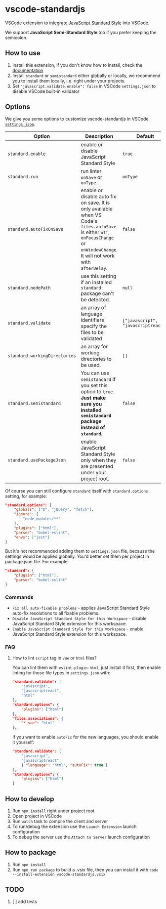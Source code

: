 # vscode-standardjs

VSCode extension to integrate [JavaScript Standard Style](https://github.com/feross/standard) into VSCode.

We support **JavaScript Semi-Standard Style** too if you prefer keeping the semicolon.

## How to use

1. Install this extension, if you don't know how to install, check the [documentation](https://code.visualstudio.com/docs/editor/extension-gallery#_browse-and-install-extensions)
2. Install `standard` or `semistandard` either globally or locally, we recommend you to install them locally, i.e. right under your projects.
3. Set `"javascript.validate.enable": false` in VSCode `settings.json` to disable VSCode built-in validator

## Options

We give you some options to customize vscode-standardjs in VSCode [`settings.json`](https://code.visualstudio.com/docs/customization/userandworkspace).

Option|Description|Default
---|---|---
`standard.enable`|enable or disable JavaScript Standard Style|`true`
`standard.run`|run linter `onSave` or `onType`|`onType`
`standard.autoFixOnSave`|enable or disable auto fix on save. It is only available when VS Code's `files.autoSave` is either `off`, `onFocusChange` or `onWindowChange`. It will not work with `afterDelay`.|`false`
`standard.nodePath`|use this setting if an installed `standard` package can't be detected.|`null`
`standard.validate`|an array of language identifiers specify the files to be validated|`["javascript", "javascriptreact"]`
`standard.workingDirectories`|an array for working directories to be used.|`[]`
`standard.semistandard`|You can use `semistandard` if you set this option to `true`. **Just make sure you installed `semistandard` package instead of `standard`.**|`false`
`standard.usePackageJson`|enable JavaScript Standard Style only when they are presented under your project root.|`false`

Of course you can still configure `standard` itself with `standard.options` setting, for example:

```json
"standard.options": {
	"globals": ["$", "jQuery", "fetch"],
	"ignore": [
		"node_modules/**"
	],
	"plugins": ["html"],
	"parser": "babel-eslint",
	"envs": ["jest"]
}
```

But it's not recommended adding them to `settings.json` file, because the settings would be applied globally. You'd better set them per project in package.json file. For example:

```json
"standard": {
	"plugsin": ["html"],
	"parser": "babel-eslint"
}
```

### Commands

* `Fix all auto-fixable problems` - applies JavaScript Standard Style auto-fix resolutions to all fixable problems.
* `Disable JavaScript Standard Style for this Workspace` - disable JavaScript Standard Style extension for this workspace.
* `Enable JavaScript Standard Style for this Workspace` - enable JavaScript Standard Style extension for this workspace.

### FAQ

1. How to lint `script` tag in `vue` or `html` files?

    You can lint them with `eslint-plugin-html`, just install it first, then enable linting for those file types in `settings.json` with:

	```json
	"standard.validate": [
		"javascript",
		"javascriptreact",
		"html"
	],
	"standard.options": {
		"plugins": ["html"]
	},
	"files.associations": {
		"*.vue": "html"
	},
	```
	If you want to enable `autoFix` for the new languages, you should enable it yourself:

	```json
	"standard.validate": [
		"javascript",
		"javascriptreact",
		{ "language": "html", "autoFix": true }
	],
	"standard.options": {
		"plugins": ["html"]
	}
	```

## How to develop

1. Run `npm install` right under project root
2. Open project in VSCode
3. Run `watch` task to compile the client and server
4. To run/debug the extension use the `Launch Extension` launch configuration
5. To debug the server use the `Attach to Server` launch configuration

## How to package

1. Run `npm install`
2. Run `npm run package` to build a .vsix file, then you can install it with `code --install-extension vscode-standardjs.vsix`

## TODO

1. [ ] add tests